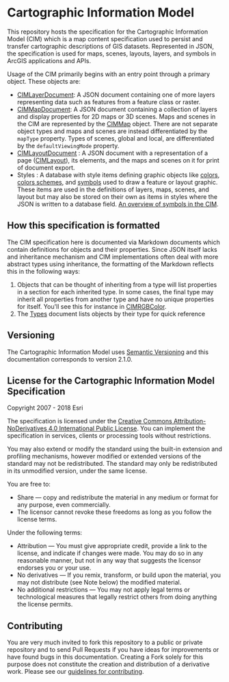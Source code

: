 # Cartographic Information Model

This repository hosts the specification for the Cartographic Information Model (CIM) which is a map content specification used to persist and transfer cartographic descriptions of GIS datasets. Represented in JSON, the specification is used for maps, scenes, layouts, layers, and symbols in ArcGIS applications and APIs.

Usage of the CIM primarily begins with an entry point through a primary object. These objects are:
- [CIMLayerDocument](CIMDocument.md#cimlayerdocument): A JSON document containing one of more layers representing data such as features from a feature class or raster.
- [CIMMapDocument](CIMDocument.md#cimmapdocument): A JSON document containing a collection of layers and display properties for 2D maps or 3D scenes. Maps and scenes in the CIM are represented by the [CIMMap](CIMMap.md#CIMMap) object. There are not separate object types and maps and scenes are instead differentiated by the `mapType` property. Types of scenes, global and local, are differentiated by the `defaultViewingMode` property.
- [CIMLayoutDocument](CIMDocument.md#cimlayoutdocument) : A JSON document with a representation of a page ([CIMLayout](CIMLayout.md#cimlayout)), its elements, and the maps and scenes on it for print of document export.
- Styles : A database with style items defining graphic objects like [colors](Types.md#color), [colors schemes](Types.md#colorramp), and [symbols](Types.md#symbol) used to draw a feature or layout graphic. These items are used in the definitions of layers, maps, scenes, and layout but may also be stored on their own as items in styles where the JSON is written to a database field. [An overview of symbols in the CIM](Overview-Symbols.md).

## How this specification is formatted
The CIM specification here is documented via Markdown documents which contain definitions for objects and their properties. Since JSON itself lacks and inheritance mechanism and CIM implementations often deal with more abstract types using inheritance, the formatting of the Markdown reflects this in the following ways:
1. Objects that can be thought of inheriting from a type will list properties in a section for each inherited type. In some cases, the final type may inherit all properties from another type and have no unique properties for itself. You'll see this for instance in [CIMRGBColor](CIMColor.md#CIMRGBColor).
2. The [Types](Types.md) document lists objects by their type for quick reference

## Versioning

The Cartographic Information Model uses [Semantic Versioning](https://semver.org/) and this documentation corresponds to version 2.1.0.

## License for the Cartographic Information Model Specification

Copyright 2007 - 2018 Esri

The specification is licensed under the [Creative Commons Attribution-NoDerivatives 4.0 International Public License](https://creativecommons.org/licenses/by-nd/4.0/legalcode).
You can implement the specification in services, clients or processing tools without restrictions.

You may also extend or modify the standard using the built-in extension and profiling mechanisms, however modified or extended versions of the standard may not be redistributed. The standard may only be redistributed in its unmodified version, under the same license.

You are free to:

- Share — copy and redistribute the material in any medium or format for any purpose, even commercially.
- The licensor cannot revoke these freedoms as long as you follow the license terms.

Under the following terms:

- Attribution — You must give appropriate credit, provide a link to the license, and indicate if changes were made. You may do so in any reasonable manner, but not in any way that suggests the licensor endorses you or your use.
- No derivatives — If you remix, transform, or build upon the material, you may not distribute (see Note below) the modified material.
- No additional restrictions — You may not apply legal terms or technological measures that legally restrict others from doing anything the license permits.

## Contributing

You are very much invited to fork this repository to a public or private repository and to send Pull Requests if you have ideas for improvements or have found bugs in this documentation. Creating a Fork solely for this purpose
does not constitute the creation and distribution of a derivative work. Please see our [guidelines for  contributing](https://github.com/esri/contributing).
